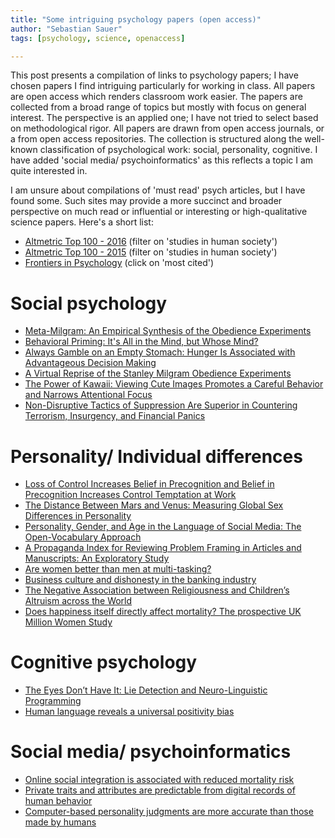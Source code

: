 ```yaml
---
title: "Some intriguing psychology papers (open access)"
author: "Sebastian Sauer"
tags: [psychology, science, openaccess]

---
```





This post presents a compilation of links to psychology papers; I have chosen papers I find intriguing particularly for working in class. All papers are open access which renders classroom work easier. The papers are collected from a broad range of topics but mostly with focus on general interest. The perspective is an applied one; I have not tried to select based on methodological rigor. All papers are drawn from open access journals, or a from open access repositories. The collection is structured along the well-known classification of psychological work: social, personality, cognitive. I have added 'social media/ psychoinformatics' as this reflects a topic I am quite interested in.

I am unsure about compilations of 'must read' psych articles, but I have found some. Such sites may provide a more succinct and broader perspective on much read or influential or interesting or high-qualitative science papers. Here's a short list:

- [Altmetric Top 100 - 2016](https://www.altmetric.com/top100/2016/) (filter on 'studies in human society')
- [Altmetric Top 100 - 2015](https://www.altmetric.com/top100/2015/) (filter on 'studies in human society')
- [Frontiers in Psychology](http://journal.frontiersin.org/journal/psychology) (click on 'most cited')

# Social psychology
- [Meta-Milgram: An Empirical Synthesis of the Obedience Experiments](journals.plos.org/plosone/article?id=10.1371/journal.pone.0093927)
- [Behavioral Priming: It's All in the Mind, but Whose Mind?](journals.plos.org/plosone/article?id=10.1371/journal.pone.0029081)
- [Always Gamble on an Empty Stomach: Hunger Is Associated with Advantageous Decision Making](journals.plos.org/plosone/article?id=10.1371/journal.pone.0111081)
- [A Virtual Reprise of the Stanley Milgram Obedience Experiments](journals.plos.org/plosone/article?id=10.1371/journal.pone.0000039)
- [The Power of Kawaii: Viewing Cute Images Promotes a Careful Behavior and Narrows Attentional Focus](journals.plos.org/plosone/article?id=10.1371/journal.pone.0046362)
- [Non-Disruptive Tactics of Suppression Are Superior in Countering Terrorism, Insurgency, and Financial Panics](http://journals.plos.org/plosone/article?id=10.1371/journal.pone.0018545)



# Personality/ Individual differences
- [Loss of Control Increases Belief in Precognition and Belief in Precognition Increases Control Temptation at Work](journals.plos.org/plosone/article?id=10.1371/journal.pone.0071327)
- [The Distance Between Mars and Venus: Measuring Global Sex Differences in Personality](journals.plos.org/plosone/article?id=10.1371/journal.pone.0029265)
- [Personality, Gender, and Age in the Language of Social Media: The Open-Vocabulary Approach](journals.plos.org/plosone/article?id=10.1371/journal.pone.0073791)
- [A Propaganda Index for Reviewing Problem Framing in Articles and Manuscripts: An Exploratory Study](journals.plos.org/plosone/article?id=10.1371/journal.pone.0019516)
- [Are women better than men at multi-tasking?](https://bmcpsychology.biomedcentral.com/articles/10.1186/2050-7283-1-18)
- [Business culture and dishonesty in the banking industry](https://www.google.de/url?sa=t&rct=j&q=&esrc=s&source=web&cd=2&cad=rja&uact=8&ved=0ahUKEwi837j2_8LWAhVsIsAKHQLSCtUQFggwMAE&url=https%3A%2F%2Fwww.upf.edu%2Ffacecon%2F_pdf%2Farticle2fehr.pdf&usg=AFQjCNHsyN23WPhw2sZnI845c-VnoV4QNg)
- [The Negative Association between Religiousness and Children’s Altruism across the World](www.cell.com/current-biology/fulltext/S0960-9822(15)01167-7)
- [Does happiness itself directly affect mortality? The prospective UK Million Women Study](www.thelancet.com/journals/lancet/article/PIIS0140-6736(15)01087-9/fulltext)



# Cognitive psychology
- [The Eyes Don’t Have It: Lie Detection and Neuro-Linguistic Programming](journals.plos.org/plosone/article?id=10.1371/journal.pone.0040259)
- [Human language reveals a universal positivity bias](www.pnas.org/content/112/8/2389.full)



# Social media/ psychoinformatics
- [Online social integration is associated with reduced mortality risk](http://www.pnas.org/content/113/46/12980.full)
- [Private traits and attributes are predictable from digital records of human behavior](http://www.pnas.org/content/110/15/5802.full)
- [Computer-based personality judgments are more accurate than those made by humans](http://www.pnas.org/content/112/4/1036.abstract)



